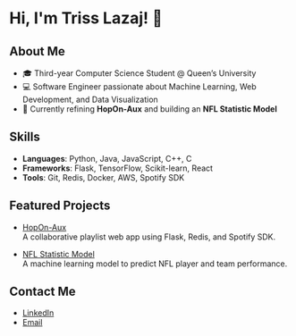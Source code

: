 # Hi, I'm Triss Lazaj! 👋

## About Me
- 🎓 Third-year Computer Science Student @ Queen’s University
- 💻 Software Engineer passionate about Machine Learning, Web Development, and Data Visualization
- 🚀 Currently refining **HopOn-Aux** and building an **NFL Statistic Model**

## Skills
- **Languages**: Python, Java, JavaScript, C++, C
- **Frameworks**: Flask, TensorFlow, Scikit-learn, React
- **Tools**: Git, Redis, Docker, AWS, Spotify SDK

## Featured Projects
- [HopOn-Aux](https://github.com/chsky1600/hopon-aux)  
  A collaborative playlist web app using Flask, Redis, and Spotify SDK.

- [NFL Statistic Model](https://github.com/trisslazaj/NFL-Stats-Model)  
  A machine learning model to predict NFL player and team performance.

## Contact Me
- [LinkedIn](https://www.linkedin.com/in/trisslazaj/)  
- [Email](mailto:triss.lazaj@gmail.com)
